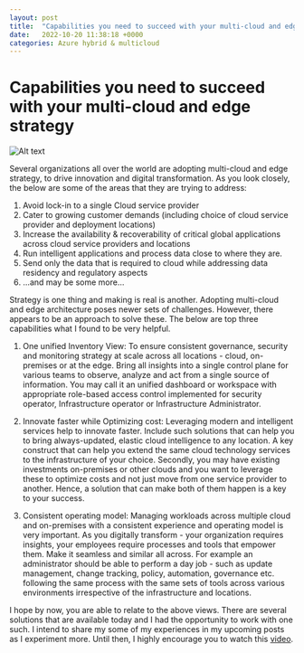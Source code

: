 ```yaml
---
layout: post
title:  "Capabilities you need to succeed with your multi-cloud and edge strategy"
date:   2022-10-20 11:38:18 +0000
categories: Azure hybrid & multicloud
---
```


# Capabilities you need to succeed with your multi-cloud and edge strategy

![Alt text](/kloudxplore/images/multicloudimg0001.jpg)

Several organizations all over the world are adopting multi-cloud and edge strategy, to drive innovation and digital transformation. As you look closely, the below are some of the areas that they are trying to address:

1.  Avoid lock-in to a single Cloud service provider
2. Cater to growing customer demands (including choice of cloud service provider and deployment locations)
3. Increase the availability & recoverability of critical global applications across cloud service providers and locations
4. Run intelligent applications and process data close to where they are.
5. Send only the data that is required to cloud while addressing data residency and regulatory aspects
6. …and may be some more…

Strategy is one thing and making is real is another. Adopting multi-cloud and edge architecture poses newer sets of challenges. However, there appears to be an approach to solve these. The below are top three capabilities what I found to be very helpful.

1. One unified Inventory View: To ensure consistent governance, security and monitoring strategy at scale across all locations - cloud, on-premises or at the edge. Bring all insights into a single control plane for various teams to observe, analyze and act from a single source of information. You may call it an unified dashboard or workspace with appropriate role-based access control implemented for security operator, Infrastructure operator or Infrastructure Administrator.

2.  Innovate faster while Optimizing cost: Leveraging modern and intelligent services help to innovate faster. Include such solutions that can help you to bring always-updated, elastic cloud intelligence to any location. A key construct that can help you extend the same cloud technology services to the infrastructure of your choice. Secondly, you may have existing investments on-premises or other clouds and you want to leverage these to optimize costs and not just move from one service provider to another. Hence, a solution that can make both of them happen is a key to your success.

3.  Consistent operating model:  Managing workloads across multiple cloud and on-premises with a consistent experience and operating model is very important. As you digitally transform - your organization requires insights, your employees require processes and tools that empower them. Make it seamless and similar all across. For example an administrator should be able to perform a day job - such as update management, change tracking, policy, automation, governance etc. following the same process with the same sets of tools across various environments irrespective of the infrastructure and locations.

I hope by now, you are able to relate to the above views. There are several solutions that are available today and I had the opportunity to work with one such. I intend to share my some of my experiences in my upcoming posts as I experiment more. Until then, I highly encourage you to watch this [video](https://youtu.be/iuqbVfCchUI).
